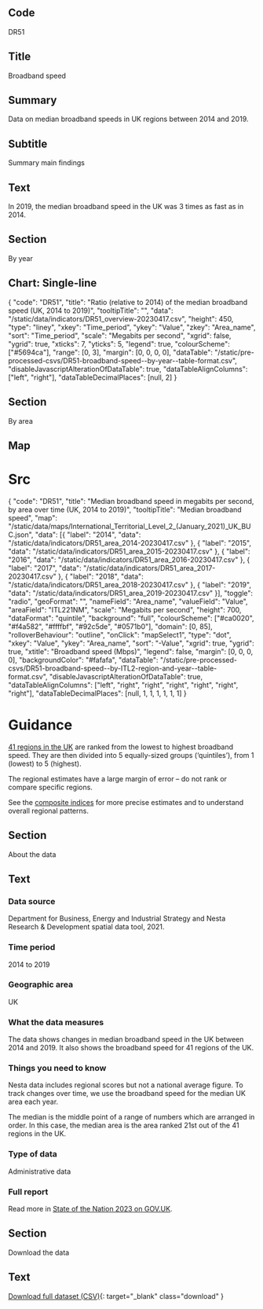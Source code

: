 ## Code
DR51

## Title
Broadband speed

## Summary
Data on median broadband speeds in UK regions between 2014 and 2019.

## Subtitle
Summary main findings

## Text
In 2019, the median broadband speed in the UK was 3 times as fast as in 2014.

## Section
By year

## Chart: Single-line
{
    "code": "DR51",
    "title": "Ratio (relative to 2014) of the median broadband speed (UK, 2014 to 2019)",
    "tooltipTitle": "",
    "data": "/static/data/indicators/DR51_overview-20230417.csv",
    "height": 450,
    "type": "liney",
    "xkey": "Time_period",
    "ykey": "Value",
    "zkey": "Area_name",
    "sort": "Time_period",
    "scale": "Megabits per second",
    "xgrid": false,
    "ygrid": true,
    "xticks": 7,
    "yticks": 5,
    "legend": true,
    "colourScheme": ["#5694ca"],
    "range": [0, 3],
    "margin": [0, 0, 0, 0],
    "dataTable": "/static/pre-processed-csvs/DR51-broadband-speed--by-year--table-format.csv",
    "disableJavascriptAlterationOfDataTable": true,
    "dataTableAlignColumns": ["left", "right"],
    "dataTableDecimalPlaces": [null, 2]
}

## Section
By area

## Map
# Src
{
    "code": "DR51",
    "title": "Median broadband speed in megabits per second, by area over time (UK, 2014 to 2019)",
    "tooltipTitle": "Median broadband speed",
    "map": "/static/data/maps/International_Territorial_Level_2_(January_2021)_UK_BUC.json",
    "data": [{
        "label": "2014",
        "data": "/static/data/indicators/DR51_area_2014-20230417.csv"
    }, {
        "label": "2015",
        "data": "/static/data/indicators/DR51_area_2015-20230417.csv"
    }, {
        "label": "2016",
        "data": "/static/data/indicators/DR51_area_2016-20230417.csv"
    }, {
        "label": "2017",
        "data": "/static/data/indicators/DR51_area_2017-20230417.csv"
    }, {
        "label": "2018",
        "data": "/static/data/indicators/DR51_area_2018-20230417.csv"
    }, {
        "label": "2019",
        "data": "/static/data/indicators/DR51_area_2019-20230417.csv"
    }],
    "toggle": "radio",
    "geoFormat": "",
    "nameField": "Area_name",
    "valueField": "Value",
    "areaField": "ITL221NM",
    "scale": "Megabits per second",
    "height": 700,
    "dataFormat": "quintile",
    "background": "full",
    "colourScheme": ["#ca0020", "#f4a582", "#ffffbf", "#92c5de", "#0571b0"],
    "domain": [0, 85],
    "rolloverBehaviour": "outline",
    "onClick": "mapSelect1",
    "type": "dot",
    "xkey": "Value",
    "ykey": "Area_name",
    "sort": "-Value",
    "xgrid": true,
    "ygrid": true,
    "xtitle": "Broadband speed (Mbps)",
    "legend": false,
    "margin": [0, 0, 0, 0],
    "backgroundColor": "#fafafa",
    "dataTable": "/static/pre-processed-csvs/DR51-broadband-speed--by-ITL2-region-and-year--table-format.csv",
    "disableJavascriptAlterationOfDataTable": true,
    "dataTableAlignColumns": ["left", "right", "right", "right", "right", "right", "right"],
    "dataTableDecimalPlaces": [null, 1, 1, 1, 1, 1, 1]
}

# Guidance
[41 regions in the UK](/social_mobility_by_area#the-41-regions) are ranked from the lowest to highest broadband speed.
They are then divided into 5 equally-sized groups (‘quintiles’), from 1 (lowest) to 5 (highest).

The regional estimates have a large margin of error – do not rank or compare specific regions.

See the [composite indices](/social_mobility_by_area#composite-measures-by-region) for more precise estimates and to
understand overall regional patterns.

## Section
About the data

## Text
### Data source
Department for Business, Energy and Industrial Strategy and Nesta Research & Development spatial data tool, 2021.

### Time period
2014 to 2019

### Geographic area
UK

### What the data measures
The data shows changes in median broadband speed in the UK between 2014 and 2019.
It also shows the broadband speed for 41 regions of the UK.

### Things you need to know
Nesta data includes regional scores but not a national average figure.
To track changes over time, we use the broadband speed for the median UK area each year. 

The median is the middle point of a range of numbers which are arranged in order.
In this case, the median area is the area ranked 21st out of the 41 regions in the UK.

### Type of data
Administrative data

### Full report
Read more in [State of the Nation 2023 on GOV.UK](https://www.gov.uk/government/publications/state-of-the-nation-2023-people-and-places).

## Section
Download the data

## Text
[Download full dataset (CSV)](/static/data/full-datasets/DR51-broadband-speed--full-dataset.csv){: target="_blank" class="download" }
